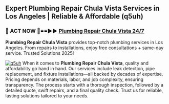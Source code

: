 ## Expert Plumbing Repair Chula Vista Services in Los Angeles | Reliable & Affordable (q5uh)  

<h3>🚿 ACT NOW 🌟==►► <a href="https://tinyurl.com/2ne6vx2x" rel="nofollow">Plumbing Repair Chula Vista 24/7</a></h3>

**Plumbing Repair Chula Vista** provides top-notch plumbing services in Los Angeles. From repairs to installations, enjoy free consultations + same-day service. Trusted Solutions 2025!

[![q5uh](https://i.imgur.com/4PFF4AK.jpeg)](https://tinyurl.com/2ne6vx2x)
When it comes to **Plumbing Repair Chula Vista**, quality and affordability go hand in hand. Our services include leak detection, pipe replacement, and fixture installations—all backed by decades of expertise. Pricing depends on materials, labor, and job complexity, ensuring transparency. The process starts with a thorough inspection, followed by a detailed quote, swift repairs, and a final quality check. Trust us for reliable, lasting solutions tailored to your needs.